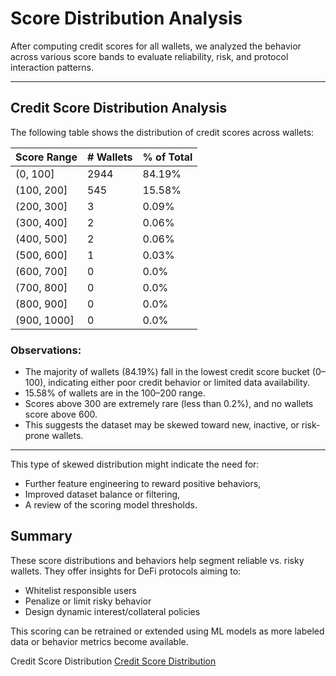 # Score Distribution Analysis

After computing credit scores for all wallets, we analyzed the behavior across various score bands to evaluate reliability, risk, and protocol interaction patterns.

---
## Credit Score Distribution Analysis

The following table shows the distribution of credit scores across wallets:

| Score Range | # Wallets | % of Total |
|-------------|-----------|------------|
| (0, 100]    | 2944      | 84.19%     |
| (100, 200]  | 545       | 15.58%     |
| (200, 300]  | 3         | 0.09%      |
| (300, 400]  | 2         | 0.06%      |
| (400, 500]  | 2         | 0.06%      |
| (500, 600]  | 1         | 0.03%      |
| (600, 700]  | 0         | 0.0%       |
| (700, 800]  | 0         | 0.0%       |
| (800, 900]  | 0         | 0.0%       |
| (900, 1000] | 0         | 0.0%       |

### Observations:

- The majority of wallets (84.19%) fall in the lowest credit score bucket (0–100), indicating either poor credit behavior or limited data availability.
- 15.58% of wallets are in the 100–200 range.
- Scores above 300 are extremely rare (less than 0.2%), and no wallets score above 600.
- This suggests the dataset may be skewed toward new, inactive, or risk-prone wallets.

---

This type of skewed distribution might indicate the need for:
- Further feature engineering to reward positive behaviors,
- Improved dataset balance or filtering,
- A review of the scoring model thresholds.

## Summary

These score distributions and behaviors help segment reliable vs. risky wallets. They offer insights for DeFi protocols aiming to:

* Whitelist responsible users
* Penalize or limit risky behavior
* Design dynamic interest/collateral policies

This scoring can be retrained or extended using ML models as more labeled data or behavior metrics become available.

Credit Score Distribution
[Credit Score Distribution](output/credit_score_distribution.png)
